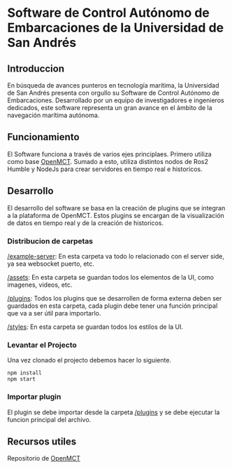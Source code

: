 # Software de Control Autónomo de Embarcaciones de la Universidad de San Andrés

## Introduccion

En búsqueda de avances punteros en tecnología marítima, la Universidad de San Andrés presenta con orgullo su Software de Control Autónomo de Embarcaciones. Desarrollado por un equipo de investigadores e ingenieros dedicados, este software representa un gran avance en el ámbito de la navegación marítima autónoma.

## Funcionamiento

El Software funciona a través de varios ejes principlaes. Primero utiliza como base [OpenMCT](https://nasa.github.io/openmct/). Sumado a esto, utiliza distintos nodos de Ros2 Humble y NodeJs para crear servidores en tiempo real e historicos.

## Desarrollo

El desarrollo del software se basa en la creación de plugins que se integran a la plataforma de OpenMCT. Estos plugins se encargan de la visualización de datos en tiempo real y de la creación de historicos.

### Distribucion de carpetas

[/example-server](./example-server): En esta carpeta va todo lo relacionado con el server side, ya sea websocket puerto, etc.

[/assets](./assets): En esta carpeta se guardan todos los elementos de la UI, como imagenes, videos, etc.

[/plugins](./plugins):  Todos los plugins que se desarrollen de forma externa deben ser guardados en esta carpeta, cada plugin debe tener una función principal que va a ser útil para importarlo.

[/styles](./styles): En esta carpeta se guardan todos los estilos de la UI.

### Levantar el Projecto

Una vez clonado el projecto debemos hacer lo siguiente.

```terminal
npm install
npm start
```

### Importar plugin

El plugin se debe importar desde la carpeta [/plugins](./plugins) y se debe ejecutar la funcion  principal del archivo.

## Recursos utiles

Repositorio de [OpenMCT](https://github.com/nasa/openmct/blob/master/API.md)